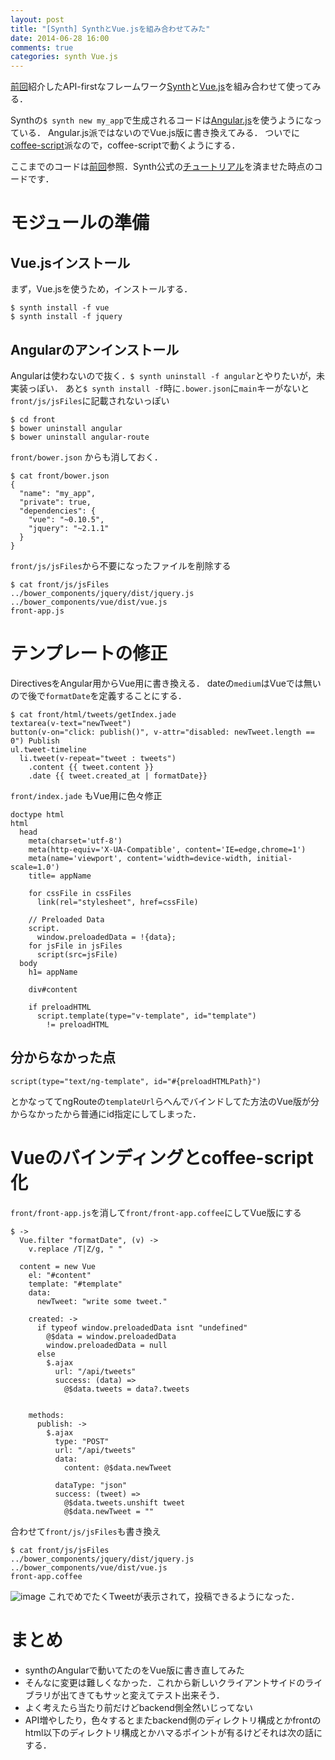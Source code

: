 ```yaml
---
layout: post
title: "[Synth] SynthとVue.jsを組み合わせてみた"
date: 2014-06-28 16:00
comments: true
categories: synth Vue.js
---
```


[前回](/blog/2014/06/27/synth/)紹介したAPI-firstなフレームワーク[Synth](http://synthjs.com)と[Vue.js](http://vuejs.org)を組み合わせて使ってみる．

Synthの`$ synth new my_app`で生成されるコードは[Angular.js]()を使うようになっている．
Angular.js派ではないのでVue.js版に書き換えてみる．
ついでに[coffee-script](http://coffeescript.org)派なので，coffee-scriptで動くようにする．

ここまでのコードは[前回](/blog/2014/06/27/synth/)参照．Synth公式の[チュートリアル](http://www.synthjs.com/tutorial/)を済ませた時点のコードです．

モジュールの準備
===

Vue.jsインストール
----
まず，Vue.jsを使うため，インストールする．

```
$ synth install -f vue
$ synth install -f jquery
```

Angularのアンインストール
----

Angularは使わないので抜く．`$ synth uninstall -f angular`とやりたいが，未実装っぽい．
あと`$ synth install -f`時に`.bower.json`に`main`キーがないと`front/js/jsFiles`に記載されないっぽい

```
$ cd front
$ bower uninstall angular
$ bower uninstall angular-route
```

`front/bower.json` からも消しておく．
```
$ cat front/bower.json
{
  "name": "my_app",
  "private": true,
  "dependencies": {
    "vue": "~0.10.5",
    "jquery": "~2.1.1"
  }
}
```

`front/js/jsFiles`から不要になったファイルを削除する
```
$ cat front/js/jsFiles 
../bower_components/jquery/dist/jquery.js
../bower_components/vue/dist/vue.js
front-app.js
```

テンプレートの修正
====
DirectivesをAngular用からVue用に書き換える．
dateの`medium`はVueでは無いので後で`formatDate`を定義することにする．

```
$ cat front/html/tweets/getIndex.jade
textarea(v-text="newTweet")
button(v-on="click: publish()", v-attr="disabled: newTweet.length == 0") Publish
ul.tweet-timeline
  li.tweet(v-repeat="tweet : tweets")
    .content {{ tweet.content }}
    .date {{ tweet.created_at | formatDate}}
```

`front/index.jade` もVue用に色々修正
```
doctype html
html
  head
    meta(charset='utf-8')
    meta(http-equiv='X-UA-Compatible', content='IE=edge,chrome=1')
    meta(name='viewport', content='width=device-width, initial-scale=1.0')
    title= appName

    for cssFile in cssFiles
      link(rel="stylesheet", href=cssFile)

    // Preloaded Data
    script.
      window.preloadedData = !{data};
    for jsFile in jsFiles
      script(src=jsFile)
  body
    h1= appName

    div#content

    if preloadHTML
      script.template(type="v-template", id="template")
        != preloadHTML
```

分からなかった点
----
```
script(type="text/ng-template", id="#{preloadHTMLPath}")
```
とかなっててngRouteの`templateUrl`らへんでバインドしてた方法のVue版が分からなかったから普通にid指定にしてしまった．

Vueのバインディングとcoffee-script化
====
`front/front-app.js`を消して`front/front-app.coffee`にしてVue版にする
```
$ ->
  Vue.filter "formatDate", (v) ->
    v.replace /T|Z/g, " "

  content = new Vue
    el: "#content"
    template: "#template"
    data:
      newTweet: "write some tweet."

    created: ->
      if typeof window.preloadedData isnt "undefined"
        @$data = window.preloadedData
        window.preloadedData = null
      else
        $.ajax
          url: "/api/tweets"
          success: (data) =>
            @$data.tweets = data?.tweets


    methods:
      publish: ->
        $.ajax
          type: "POST"
          url: "/api/tweets"
          data:
            content: @$data.newTweet

          dataType: "json"
          success: (tweet) =>
            @$data.tweets.unshift tweet
            @$data.newTweet = ""
```

合わせて`front/js/jsFiles`も書き換え
```
$ cat front/js/jsFiles 
../bower_components/jquery/dist/jquery.js
../bower_components/vue/dist/vue.js
front-app.coffee
```

![image](https://cloud.githubusercontent.com/assets/1183484/3419737/e84b3ec4-fe76-11e3-8d09-132d59ed6c48.png)
これでめでたくTweetが表示されて，投稿できるようになった．

まとめ
====

- synthのAngularで動いてたのをVue版に書き直してみた
- そんなに変更は難しくなかった．これから新しいクライアントサイドのライブラリが出てきてもサッと変えてテスト出来そう．
- よく考えたら当たり前だけどbackend側全然いじってない
- API増やしたり，色々するとまたbackend側のディレクトリ構成とかfrontのhtml以下のディレクトリ構成とかハマるポイントが有るけどそれは次の話にする．